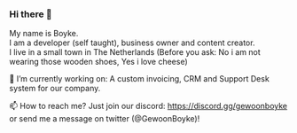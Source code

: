 ### Hi there 👋

My name is Boyke.  
I am a developer (self taught), business owner and content creator.  
I live in a small town in The Netherlands (Before you ask: No i am not wearing those wooden shoes, Yes i love cheese)  
  
🔭 I’m currently working on: A custom invoicing, CRM and Support Desk system for our company.
  
📫 How to reach me? Just join our discord: https://discord.gg/gewoonboyke or send me a message on twitter (@GewoonBoyke)!
